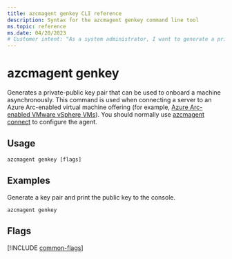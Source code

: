 ```yaml
---
title: azcmagent genkey CLI reference
description: Syntax for the azcmagent genkey command line tool
ms.topic: reference
ms.date: 04/20/2023
# Customer intent: "As a system administrator, I want to generate a private-public key pair using the command line, so that I can onboard a server to Azure Arc-enabled virtual machines efficiently and securely."
---
```


# azcmagent genkey

Generates a private-public key pair that can be used to onboard a machine asynchronously. This command is used when connecting a server to an Azure Arc-enabled virtual machine offering (for example, [Azure Arc-enabled VMware vSphere VMs](../vmware-vsphere/overview.md)). You should normally use [azcmagent connect](azcmagent-connect.md) to configure the agent.

## Usage

```
azcmagent genkey [flags]
```

## Examples

Generate a key pair and print the public key to the console.

```
azcmagent genkey
```

## Flags

[!INCLUDE [common-flags](includes/azcmagent-common-flags.md)]
